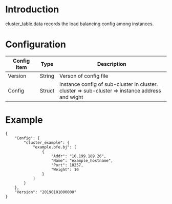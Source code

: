 # Introduction

cluster_table.data records the load balancing config among instances.

# Configuration

| Config Item | Type   | Description                                                  |
| ----------- | ------ | ------------------------------------------------------------ |
| Version     | String | Verson of config file                                        |
| Config      | Struct | Instance config of sub-cluster in cluster. <br>cluster => sub-cluster => instance address and wight |

# Example

```
{
    "Config": {
        "cluster_example": {
            "example.bfe.bj": [
                {
                    "Addr": "10.199.189.26",
                    "Name": "example_hostname",
                    "Port": 10257,
                    "Weight": 10
                }
            ]
        }
    }, 
    "Version": "20190101000000"
}
```
